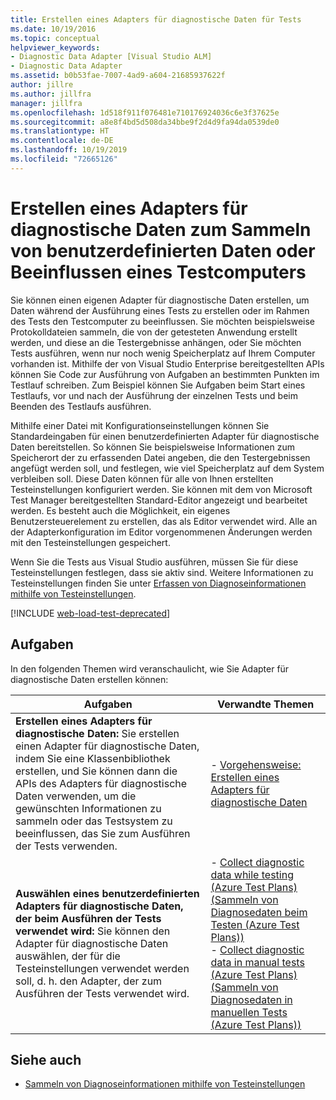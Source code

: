 ```yaml
---
title: Erstellen eines Adapters für diagnostische Daten für Tests
ms.date: 10/19/2016
ms.topic: conceptual
helpviewer_keywords:
- Diagnostic Data Adapter [Visual Studio ALM]
- Diagnostic Data Adapter
ms.assetid: b0b53fae-7007-4ad9-a604-21685937622f
author: jillre
ms.author: jillfra
manager: jillfra
ms.openlocfilehash: 1d518f911f076481e710176924036c6e3f37625e
ms.sourcegitcommit: a8e8f4bd5d508da34bbe9f2d4d9fa94da0539de0
ms.translationtype: HT
ms.contentlocale: de-DE
ms.lasthandoff: 10/19/2019
ms.locfileid: "72665126"
---
```

# <a name="create-a-diagnostic-data-adapter-to-collect-custom-data-or-affect-a-test-machine"></a>Erstellen eines Adapters für diagnostische Daten zum Sammeln von benutzerdefinierten Daten oder Beeinflussen eines Testcomputers

Sie können einen eigenen Adapter für diagnostische Daten erstellen, um Daten während der Ausführung eines Tests zu erstellen oder im Rahmen des Tests den Testcomputer zu beeinflussen. Sie möchten beispielsweise Protokolldateien sammeln, die von der getesteten Anwendung erstellt werden, und diese an die Testergebnisse anhängen, oder Sie möchten Tests ausführen, wenn nur noch wenig Speicherplatz auf Ihrem Computer vorhanden ist. Mithilfe der von Visual Studio Enterprise bereitgestellten APIs können Sie Code zur Ausführung von Aufgaben an bestimmten Punkten im Testlauf schreiben. Zum Beispiel können Sie Aufgaben beim Start eines Testlaufs, vor und nach der Ausführung der einzelnen Tests und beim Beenden des Testlaufs ausführen.

Mithilfe einer Datei mit Konfigurationseinstellungen können Sie Standardeingaben für einen benutzerdefinierten Adapter für diagnostische Daten bereitstellen. So können Sie beispielsweise Informationen zum Speicherort der zu erfassenden Datei angeben, die den Testergebnissen angefügt werden soll, und festlegen, wie viel Speicherplatz auf dem System verbleiben soll. Diese Daten können für alle von Ihnen erstellten Testeinstellungen konfiguriert werden. Sie können mit dem von Microsoft Test Manager bereitgestellten Standard-Editor angezeigt und bearbeitet werden. Es besteht auch die Möglichkeit, ein eigenes Benutzersteuerelement zu erstellen, das als Editor verwendet wird. Alle an der Adapterkonfiguration im Editor vorgenommenen Änderungen werden mit den Testeinstellungen gespeichert.

Wenn Sie die Tests aus Visual Studio ausführen, müssen Sie für diese Testeinstellungen festlegen, dass sie aktiv sind. Weitere Informationen zu Testeinstellungen finden Sie unter [Erfassen von Diagnoseinformationen mithilfe von Testeinstellungen](../test/collect-diagnostic-information-using-test-settings.md).

[!INCLUDE [web-load-test-deprecated](includes/web-load-test-deprecated.md)]

## <a name="tasks"></a>Aufgaben

In den folgenden Themen wird veranschaulicht, wie Sie Adapter für diagnostische Daten erstellen können:

|Aufgaben|Verwandte Themen|
|-|-----------------------|
|**Erstellen eines Adapters für diagnostische Daten:** Sie erstellen einen Adapter für diagnostische Daten, indem Sie eine Klassenbibliothek erstellen, und Sie können dann die APIs des Adapters für diagnostische Daten verwenden, um die gewünschten Informationen zu sammeln oder das Testsystem zu beeinflussen, das Sie zum Ausführen der Tests verwenden.|-   [Vorgehensweise: Erstellen eines Adapters für diagnostische Daten](../test/how-to-create-a-diagnostic-data-adapter.md)|
|**Auswählen eines benutzerdefinierten Adapters für diagnostische Daten, der beim Ausführen der Tests verwendet wird:** Sie können den Adapter für diagnostische Daten auswählen, der für die Testeinstellungen verwendet werden soll, d. h. den Adapter, der zum Ausführen der Tests verwendet wird.|-   [Collect diagnostic data while testing (Azure Test Plans) (Sammeln von Diagnosedaten beim Testen (Azure Test Plans))](/azure/devops/test/collect-diagnostic-data?view=vsts)<br />-   [Collect diagnostic data in manual tests (Azure Test Plans) (Sammeln von Diagnosedaten in manuellen Tests (Azure Test Plans))](/azure/devops/test/mtm/collect-more-diagnostic-data-in-manual-tests?view=vsts)|

## <a name="see-also"></a>Siehe auch

- [Sammeln von Diagnoseinformationen mithilfe von Testeinstellungen](../test/collect-diagnostic-information-using-test-settings.md)